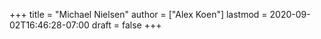 +++
title = "Michael Nielsen"
author = ["Alex Koen"]
lastmod = 2020-09-02T16:46:28-07:00
draft = false
+++
